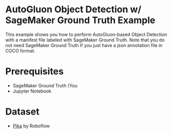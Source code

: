 # AutoGluon Object Detection w/ SageMaker Ground Truth Example
This example shows you how to perform AutoGluon-based Object Detection with a manifest file labeled with SageMaker Ground Truth. Note that you do not need SageMaker Ground Truth if you just have a json annotation file in COCO format. 

# Prerequisites

- SageMaker Ground Truth (You 
- Jupyter Notebook

# Dataset

- [Pika](https://universe.roboflow.com/maxmacstnpublic/pika-wehps) by Roboflow

